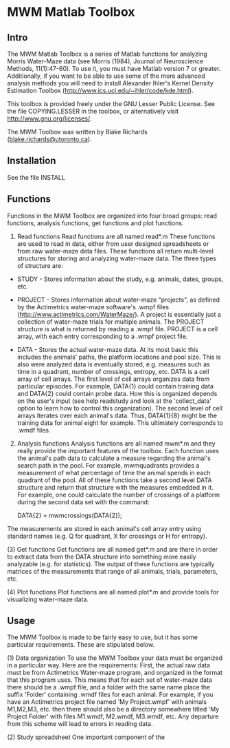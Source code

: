 MWM Matlab Toolbox
=========

Intro
-----------------------
The MWM Matlab Toolbox is a series of Matlab functions for analyzing Morris Water-Maze data (see
Morris (1984), Journal of Neuroscience Methods, 11(1):47-60). To use
it, you must have Matlab version 7 or greater. Additionally, if you want to be able to use some of
the more advanced analysis methods you will need to install Alexander Ihler's Kernel Density
Estimation Toolbox (http://www.ics.uci.edu/~ihler/code/kde.html).

This toolbox is provided freely under the GNU Lesser Public License. See the file COPYING.LESSER in
the toolbox, or alternatively visit http://www.gnu.org/licenses/.

The MWM Toolbox was written by Blake Richards (blake.richards@utoronto.ca).

Installation
-----------------------
See the file INSTALL

Functions
-----------------------
Functions in the MWM Toolbox are organized into four broad groups: read functions, analysis
functions, get functions and plot functions.

1. Read functions
	Read functions are all named read*.m These functions are used to read in data, either from user
	designed spreadsheets or from raw water-maze data files. These functions all return multi-level
	structures for storing and analyzing water-maze data. The three types of structure are:

- STUDY   - Stores information about the study, e.g. animals, dates, groups, etc.

- PROJECT - Stores information about water-maze "projects", as defined by the Actimetrics
	water-maze software's .wmpf files (http://www.actimetrics.com/WaterMaze/). A 
	project is essentially just a collection of water-maze trials for multiple 
	animals. The PROJECT structure is what is returned by reading a .wmpf file. PROJECT
	is a cell array, with each entry corresponding to a .wmpf project file.

- DATA    - Stores the actual water-maze data. At its most basic this includes the animals' 
	paths, the platform locations and pool size. This is also were analyzed data is
	eventually stored, e.g. measures such as time in a quadrant, number of crossings,
	entropy, etc. DATA is a cell array of cell arrays. The first level of cell arrays
	organizes data from particular episodes. For example, DATA{1} could contain
	training data and DATA{2} could contain probe data. How this is organized depends
	on the user's input (see help readstudy and look at the 'collect_data' option to
	learn how to control this organization). The second level of cell arrays iterates
	over each animal's data. Thus, DATA{1}{8} might be the training data for animal
	eight for example. This ultimately corresponds to .wmdf files.

2. Analysis functions
	Analysis functions are all named mwm*.m and they really provide the important features of the
	toolbox. Each function uses the animal's path data to calculate a measure regarding the animal's
	search path in the pool. For example, mwmquadrants provides a measurement of what percentage of
	time the animal spends in each quadrant of the pool. All of these functions take a second level DATA
	structure and return that structure with the measures embedded in it. For example, one could
	calculate the number of crossings of a platform during the second data set with the command:

	DATA{2} = mwmcrossings(DATA{2});

The measurements are stored in each animal's cell array entry using standard names (e.g. Q for
quadrant, X for crossings or H for entropy).

(3) Get functions
Get functions are all named get*.m and are there in order to extract data from the DATA structure
into something more easily analyzable (e.g. for statistics). The output of these functions are
typically matrices of the measurements that range of all animals, trials, parameters, etc.

(4) Plot functions
Plot functions are all named plot*.m and provide tools for visualizing water-maze data.

Usage
-----------------------
The MWM Toolbox is made to be fairly easy to use, but it has some particular requirements. These are
stipulated below.

(1) Data organization
To use the MWM Toolbox your data must be organized in a particular way. Here are the requirements: 
First, the actual raw data must be from Actimetrics Water-maze program, and organized in the format 
that this program uses. This means that for each set of water-maze data there should be a .wmpf file, 
and a folder with the same name place the suffix 'Folder' containing .wmdf files for each animal.
For example, if you have an Actimetrics project file named 'My Project.wmpf' with animals M1,M2,M3,
etc. then there should also be a directory somewhere titled 'My Project Folder' with files M1.wmdf,
M2.wmdf, M3.wmdf, etc. Any departure from this scheme will lead to errors in reading data.

(2) Study spreadsheet
One important component of the 
